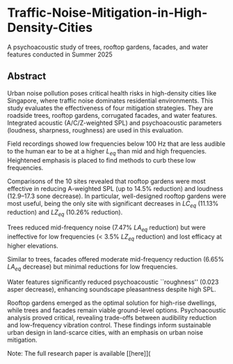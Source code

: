 # Traffic-Noise-Mitigation-in-High-Density-Cities
A psychoacoustic study of trees, rooftop gardens, facades, and water features conducted in Summer 2025

## Abstract
Urban noise pollution poses critical health risks in high-density cities like Singapore, where traffic noise dominates residential environments. This study evaluates the effectiveness of four mitigation strategies. They are roadside trees, rooftop gardens, corrugated facades, and water features. Integrated acoustic (A/C/Z-weighted SPL) and psychoacoustic parameters (loudness, sharpness, roughness) are used in this evaluation. 

Field recordings showed low frequencies below 100 Hz that are less audible to the human ear to be at a higher $L_{eq}$ than mid and high frequencies. Heightened emphasis is placed to find methods to curb these low frequencies. 

Comparisons of the 10 sites revealed that rooftop gardens were most effective in reducing A-weighted SPL (up to 14.5\% reduction) and loudness (12.9–17.3 sone decrease). In particular, well-designed rooftop gardens were most useful, being the only site with significant decreases in $LC_{eq}$ (11.13\% reduction) and $LZ_{eq}$ (10.26\% reduction).

Trees reduced mid-frequency noise (7.47\% $LA_{eq}$ reduction) but were ineffective for low frequencies (< 3.5\% $LZ_{eq}$ reduction) and lost efficacy at higher elevations.

Similar to trees, facades offered moderate mid-frequency reduction (6.65\% $LA_{eq}$ decrease) but minimal reductions for low frequencies.

Water features significantly reduced psychoacoustic ``roughness'' (0.023 asper decrease), enhancing soundscape pleasantness despite high SPL.

Rooftop gardens emerged as the optimal solution for high-rise dwellings, while trees and facades remain viable ground-level options. Psychoacoustic analysis proved critical, revealing trade-offs between audibility reduction and low-frequency vibration control. These findings inform sustainable urban design in land-scarce cities, with an emphasis on urban noise mitigation.


Note: The full research paper is available [[here]](
